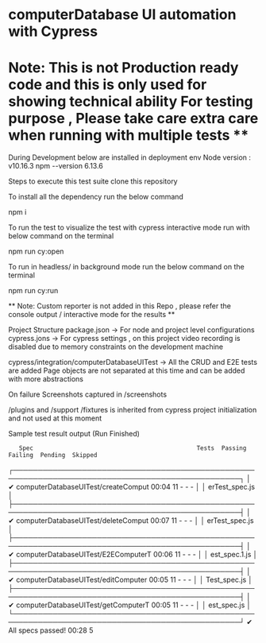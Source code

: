 # computerDatabase UI automation with Cypress
#  Note:  This is not Production ready code and this is only used for showing technical ability For testing purpose , Please take care extra care when running with multiple tests ** 

During Development below are installed in deployment env
Node version : v10.16.3
npm --version 6.13.6

Steps to execute this test suite
clone this repository 

To install all the dependency run the below command

npm i

To run the test 
to visualize the test with cypress interactive mode run with below command on the terminal

npm run cy:open

To run in headless/ in background mode run the below command  on the terminal

npm run cy:run

** Note: Custom reporter is not added in this Repo , please refer the console output / interactive mode for the results ** 


Project Structure
package.json -> For node and project level configurations
cypress.jons -> For cypress settings , on this project video recording is disabled due to memory constraints  on the development machine 

cypress/integration/computerDatabaseUITest -> All the CRUD and E2E tests are added
Page objects are not separated at this time and can be added with more abstractions 

On failure   Screenshots captured in /screenshots

/plugins and /support /fixtures is inherited from cypress project initialization and not used at this moment 

Sample test result output
 (Run Finished)
 

       Spec                                              Tests  Passing  Failing  Pending  Skipped
  ┌────────────────────────────────────────────────────────────────────────────────────────────────┐
  │ ✔  computerDatabaseUITest/createComput      00:04        11        -        -        - │
  │    erTest_spec.js                             │
  ├────────────────────────────────────────────────────────────────────────────────────────────────┤
  │ ✔  computerDatabaseUITest/deleteComput      00:07        11        -        -        - │
  │    erTest_spec.js                             │
  ├────────────────────────────────────────────────────────────────────────────────────────────────┤
  │ ✔  computerDatabaseUITest/E2EComputerT      00:06        11        -        -        - │
  │    est_spec.1.js                             │
  ├────────────────────────────────────────────────────────────────────────────────────────────────┤
  │ ✔  computerDatabaseUITest/editComputer      00:05        11        -        -        - │
  │    Test_spec.js                             │
  ├────────────────────────────────────────────────────────────────────────────────────────────────┤
  │ ✔  computerDatabaseUITest/getComputerT      00:05        11        -        -        - │
  │    est_spec.js                             │
  └────────────────────────────────────────────────────────────────────────────────────────────────┘
    ✔  All specs passed!                        00:28        5






